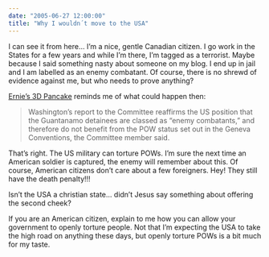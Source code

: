 ```yaml
---
date: "2005-06-27 12:00:00"
title: "Why I wouldn´t move to the USA"
---
```




I can see it from here&hellip; I&rsquo;m a nice, gentle Canadian citizen. I go work in the States for a few years and while I&rsquo;m there, I&rsquo;m tagged as a terrorist. Maybe because I said something nasty about someone on my blog. I end up in jail and I am labelled as an enemy combatant. Of course, there is no shrewd of evidence against me, but who needs to prove anything?

[Ernie&rsquo;s 3D Pancake](http://3dpancakes.typepad.com/ernie/2005/06/oh_emtortureem_.html) reminds me of what could happen then:

> Washington&rsquo;s report to the Committee reaffirms the US position that the Guantanamo detainees are classed as &ldquo;enemy combatants,&rdquo; and therefore do not benefit from the POW status set out in the Geneva Conventions, the Committee member said.


That&rsquo;s right. The US military can torture POWs. I&rsquo;m sure the next time an American soldier is captured, the enemy will remember about this. Of course, American citizens don&rsquo;t care about a few foreigners. Hey! They still have the death penalty!!!

Isn&rsquo;t the USA a christian state&hellip; didn&rsquo;t Jesus say something about offering the second cheek?

If you are an American citizen, explain to me how you can allow your government to openly torture people. Not that I&rsquo;m expecting the USA to take the high road on anything these days, but openly torture POWs is a bit much for my taste.

